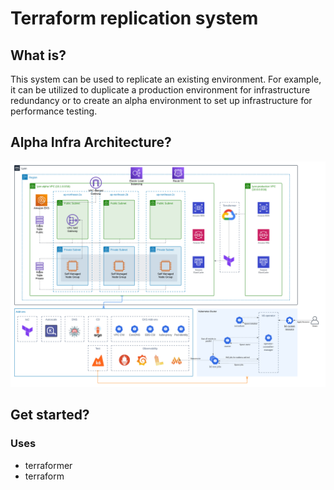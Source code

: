 # Terraform replication system


## What is?
This system can be used to replicate an existing environment.
For example, it can be utilized to duplicate a production environment for infrastructure redundancy or to create an alpha environment to set up infrastructure for performance testing.


## Alpha Infra Architecture?
![Lyon Alpha Infrastructure.png](./Lyon%20Alpha%20Infrastructure.png)

## Get started?

### Uses
- terraformer
- terraform


